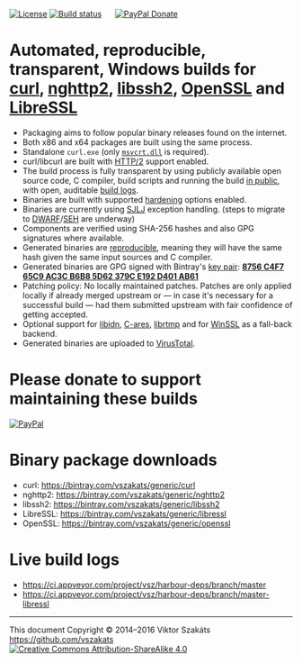 [![License](https://img.shields.io/badge/license-MIT-blue.svg)](LICENSE.txt)
[![Build status](https://ci.appveyor.com/api/projects/status/4bx4006pge6jbqch/branch/master?svg=true)](https://ci.appveyor.com/project/vsz/harbour-deps/branch/master)
&nbsp;&nbsp;&nbsp;&nbsp;
[![PayPal Donate](https://img.shields.io/badge/PayPal-donate-f8981D.svg)](https://www.paypal.com/cgi-bin/webscr?cmd=_s-xclick&hosted_button_id=2DZM6WAGRJWT6)

# Automated, reproducible, transparent, Windows builds for [curl](https://curl.haxx.se/), [nghttp2](https://nghttp2.org/), [libssh2](https://libssh2.org), [OpenSSL](https://www.openssl.org/) and [LibreSSL](http://www.libressl.org/)

  - Packaging aims to follow popular binary releases found on the internet.
  - Both x86 and x64 packages are built using the same process.
  - Standalone `curl.exe` (only [`msvcrt.dll`](https://en.wikipedia.org/wiki/Microsoft_Windows_library_files#MSVCRT.DLL.2C_MSVCPP.DLL_and_CRTDLL.DLL) is required).
  - curl/libcurl are built with [HTTP/2](https://en.wikipedia.org/wiki/HTTP/2) support enabled.
  - The build process is fully transparent by using publicly available
    open source code, C compiler, build scripts and running the
    build [in public](https://ci.appveyor.com/project/vsz/harbour-deps),
    with open, auditable [build logs](#live-build-logs).
  - Binaries are built with supported [hardening](https://en.wikipedia.org/wiki/Hardening_%28computing%29) options enabled.
  - Binaries are currently using [SJLJ](https://stackoverflow.com/a/15685229/1732433) exception handling.
    (steps to migrate to [DWARF](https://en.wikipedia.org/wiki/DWARF)/[SEH](https://en.wikipedia.org/wiki/Microsoft-specific_exception_handling_mechanisms#SEH) are underway)
  - Components are verified using SHA-256 hashes and also GPG signatures where available.
  - Generated binaries are [reproducible](https://reproducible-builds.org), meaning
    they will have the same hash given the same input sources and C compiler.
  - Generated binaries are GPG signed with Bintray's [key pair](https://bintray.com/docs/usermanual/uploads/uploads_gpgsigning.html):
    **[8756 C4F7 65C9 AC3C B6B8  5D62 379C E192 D401 AB61](https://pgp.mit.edu/pks/lookup?op=vindex&fingerprint=on&search=0x8756C4F765C9AC3CB6B85D62379CE192D401AB61)**
  - Patching policy: No locally maintained patches. Patches are only
    applied locally if already merged upstream or &mdash; in case it's
    necessary for a successful build &mdash; had them submitted upstream
    with fair confidence of getting accepted.
  - Optional support for [libidn](https://www.gnu.org/software/libidn/), [C-ares](http://c-ares.haxx.se), [librtmp](https://rtmpdump.mplayerhq.hu) and for [WinSSL](https://en.wikipedia.org/wiki/Cryptographic_Service_Provider) as a fall-back backend.
  - Generated binaries are uploaded to [VirusTotal](https://www.virustotal.com/).

# Please donate to support maintaining these builds

  [![PayPal](https://www.paypalobjects.com/webstatic/i/logo/rebrand/ppcom.svg)](https://www.paypal.com/cgi-bin/webscr?cmd=_s-xclick&hosted_button_id=2DZM6WAGRJWT6)

# Binary package downloads

  * curl: <https://bintray.com/vszakats/generic/curl>
  * nghttp2: <https://bintray.com/vszakats/generic/nghttp2>
  * libssh2: <https://bintray.com/vszakats/generic/libssh2>
  * LibreSSL: <https://bintray.com/vszakats/generic/libressl>
  * OpenSSL: <https://bintray.com/vszakats/generic/openssl>

# Live build logs

  * <https://ci.appveyor.com/project/vsz/harbour-deps/branch/master>
  * <https://ci.appveyor.com/project/vsz/harbour-deps/branch/master-libressl>

---
This document Copyright &copy;&nbsp;2014&ndash;2016 Viktor Szakáts <https://github.com/vszakats><br />
[![Creative Commons Attribution-ShareAlike 4.0](https://rawgit.com/cc-icons/cc-icons/master/fonts/cc-icons-svg/small.by-sa.svg)](https://creativecommons.org/licenses/by-sa/4.0/)
